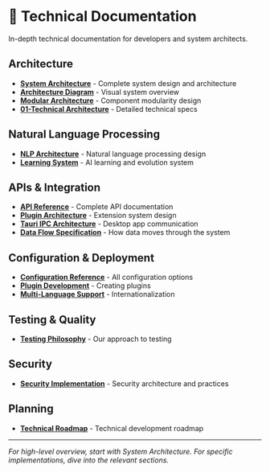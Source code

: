 # 🔧 Technical Documentation

In-depth technical documentation for developers and system architects.

## Architecture
- **[System Architecture](./ARCHITECTURE.md)** - Complete system design and architecture
- **[Architecture Diagram](./ARCHITECTURE_DIAGRAM.md)** - Visual system overview
- **[Modular Architecture](./MODULAR_ARCHITECTURE.md)** - Component modularity design
- **[01-Technical Architecture](./01-TECHNICAL_ARCHITECTURE.md)** - Detailed technical specs

## Natural Language Processing
- **[NLP Architecture](./NLP_ARCHITECTURE.md)** - Natural language processing design
- **[Learning System](./LEARNING_SYSTEM.md)** - AI learning and evolution system

## APIs & Integration
- **[API Reference](./API_REFERENCE.md)** - Complete API documentation
- **[Plugin Architecture](./PLUGIN_ARCHITECTURE.md)** - Extension system design
- **[Tauri IPC Architecture](./TAURI_IPC_ARCHITECTURE.md)** - Desktop app communication
- **[Data Flow Specification](./DATA_FLOW_SPECIFICATION.md)** - How data moves through the system

## Configuration & Deployment
- **[Configuration Reference](./CONFIGURATION_REFERENCE.md)** - All configuration options
- **[Plugin Development](./PLUGIN_DEVELOPMENT.md)** - Creating plugins
- **[Multi-Language Support](./MULTI_LANGUAGE_SUPPORT.md)** - Internationalization

## Testing & Quality
- **[Testing Philosophy](./TESTING_PHILOSOPHY.md)** - Our approach to testing

## Security
- **[Security Implementation](./SECURITY.md)** - Security architecture and practices

## Planning
- **[Technical Roadmap](./ROADMAP.md)** - Technical development roadmap

---

*For high-level overview, start with System Architecture. For specific implementations, dive into the relevant sections.*